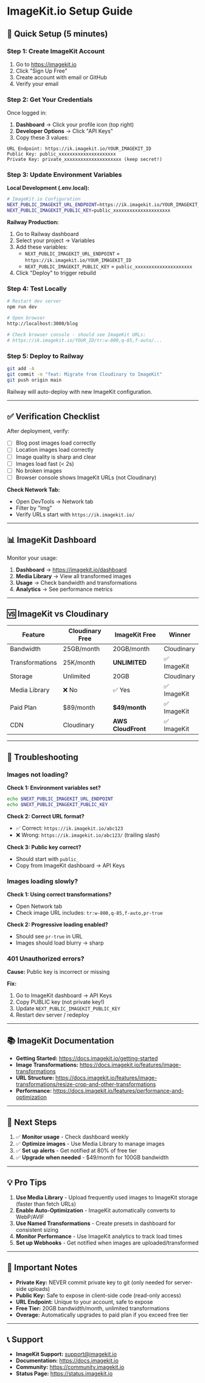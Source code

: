 # ImageKit.io Setup Guide

## 🚀 Quick Setup (5 minutes)

### Step 1: Create ImageKit Account

1. Go to https://imagekit.io
2. Click "Sign Up Free"
3. Create account with email or GitHub
4. Verify your email

### Step 2: Get Your Credentials

Once logged in:

1. **Dashboard** → Click your profile icon (top right)
2. **Developer Options** → Click "API Keys"
3. Copy these 3 values:

```
URL Endpoint: https://ik.imagekit.io/YOUR_IMAGEKIT_ID
Public Key: public_xxxxxxxxxxxxxxxxxxxxx
Private Key: private_xxxxxxxxxxxxxxxxxxxxx (keep secret!)
```

### Step 3: Update Environment Variables

**Local Development (.env.local):**

```bash
# ImageKit.io Configuration
NEXT_PUBLIC_IMAGEKIT_URL_ENDPOINT=https://ik.imagekit.io/YOUR_IMAGEKIT_ID
NEXT_PUBLIC_IMAGEKIT_PUBLIC_KEY=public_xxxxxxxxxxxxxxxxxxxxx
```

**Railway Production:**

1. Go to Railway dashboard
2. Select your project → Variables
3. Add these variables:
   - `NEXT_PUBLIC_IMAGEKIT_URL_ENDPOINT` = `https://ik.imagekit.io/YOUR_IMAGEKIT_ID`
   - `NEXT_PUBLIC_IMAGEKIT_PUBLIC_KEY` = `public_xxxxxxxxxxxxxxxxxxxxx`
4. Click "Deploy" to trigger rebuild

### Step 4: Test Locally

```bash
# Restart dev server
npm run dev

# Open browser
http://localhost:3000/blog

# Check browser console - should see ImageKit URLs:
# https://ik.imagekit.io/YOUR_ID/tr:w-800,q-85,f-auto/...
```

### Step 5: Deploy to Railway

```bash
git add -A
git commit -m "feat: Migrate from Cloudinary to ImageKit"
git push origin main
```

Railway will auto-deploy with new ImageKit configuration.

---

## ✅ Verification Checklist

After deployment, verify:

- [ ] Blog post images load correctly
- [ ] Location images load correctly
- [ ] Image quality is sharp and clear
- [ ] Images load fast (< 2s)
- [ ] No broken images
- [ ] Browser console shows ImageKit URLs (not Cloudinary)

**Check Network Tab:**
- Open DevTools → Network tab
- Filter by "Img"
- Verify URLs start with `https://ik.imagekit.io/`

---

## 📊 ImageKit Dashboard

Monitor your usage:

1. **Dashboard** → https://imagekit.io/dashboard
2. **Media Library** → View all transformed images
3. **Usage** → Check bandwidth and transformations
4. **Analytics** → See performance metrics

---

## 🆚 ImageKit vs Cloudinary

| Feature | Cloudinary Free | ImageKit Free | Winner |
|---------|----------------|---------------|--------|
| Bandwidth | 25GB/month | 20GB/month | Cloudinary |
| Transformations | 25K/month | **UNLIMITED** | ✅ ImageKit |
| Storage | Unlimited | 20GB | Cloudinary |
| Media Library | ❌ No | ✅ Yes | ✅ ImageKit |
| Paid Plan | $89/month | **$49/month** | ✅ ImageKit |
| CDN | Cloudinary | **AWS CloudFront** | ✅ ImageKit |

---

## 🔧 Troubleshooting

### Images not loading?

**Check 1: Environment variables set?**
```bash
echo $NEXT_PUBLIC_IMAGEKIT_URL_ENDPOINT
echo $NEXT_PUBLIC_IMAGEKIT_PUBLIC_KEY
```

**Check 2: Correct URL format?**
- ✅ Correct: `https://ik.imagekit.io/abc123`
- ❌ Wrong: `https://ik.imagekit.io/abc123/` (trailing slash)

**Check 3: Public key correct?**
- Should start with `public_`
- Copy from ImageKit dashboard → API Keys

### Images loading slowly?

**Check 1: Using correct transformations?**
- Open Network tab
- Check image URL includes: `tr:w-800,q-85,f-auto,pr-true`

**Check 2: Progressive loading enabled?**
- Should see `pr-true` in URL
- Images should load blurry → sharp

### 401 Unauthorized errors?

**Cause:** Public key is incorrect or missing

**Fix:**
1. Go to ImageKit dashboard → API Keys
2. Copy PUBLIC key (not private key!)
3. Update `NEXT_PUBLIC_IMAGEKIT_PUBLIC_KEY`
4. Restart dev server / redeploy

---

## 📚 ImageKit Documentation

- **Getting Started:** https://docs.imagekit.io/getting-started
- **Image Transformations:** https://docs.imagekit.io/features/image-transformations
- **URL Structure:** https://docs.imagekit.io/features/image-transformations/resize-crop-and-other-transformations
- **Performance:** https://docs.imagekit.io/features/performance-and-optimization

---

## 🎯 Next Steps

1. ✅ **Monitor usage** - Check dashboard weekly
2. ✅ **Optimize images** - Use Media Library to manage images
3. ✅ **Set up alerts** - Get notified at 80% of free tier
4. ✅ **Upgrade when needed** - $49/month for 100GB bandwidth

---

## 💡 Pro Tips

1. **Use Media Library** - Upload frequently used images to ImageKit storage (faster than fetch URLs)
2. **Enable Auto-Optimization** - ImageKit automatically converts to WebP/AVIF
3. **Use Named Transformations** - Create presets in dashboard for consistent sizing
4. **Monitor Performance** - Use ImageKit analytics to track load times
5. **Set up Webhooks** - Get notified when images are uploaded/transformed

---

## 🚨 Important Notes

- **Private Key:** NEVER commit private key to git (only needed for server-side uploads)
- **Public Key:** Safe to expose in client-side code (read-only access)
- **URL Endpoint:** Unique to your account, safe to expose
- **Free Tier:** 20GB bandwidth/month, unlimited transformations
- **Overage:** Automatically upgrades to paid plan if you exceed free tier

---

## 📞 Support

- **ImageKit Support:** support@imagekit.io
- **Documentation:** https://docs.imagekit.io
- **Community:** https://community.imagekit.io
- **Status Page:** https://status.imagekit.io


